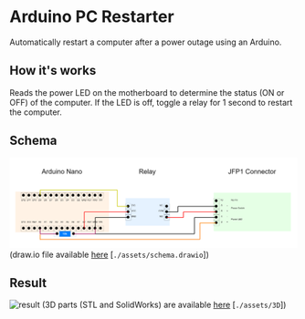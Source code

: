# Arduino PC Restarter

Automatically restart a computer after a power outage using an Arduino.

## How it's works
Reads the power LED on the motherboard to determine the status (ON or OFF) of the computer. If the LED is off, toggle a relay for 1 second to restart the computer.

## Schema
![schema](assets/schema.png)
(draw.io file available [here](assets/schema.drawio) [`./assets/schema.drawio`])

## Result
![result](assets/result.jpg)
(3D parts (STL and SolidWorks) are available [here](assets/3D) [`./assets/3D`])
